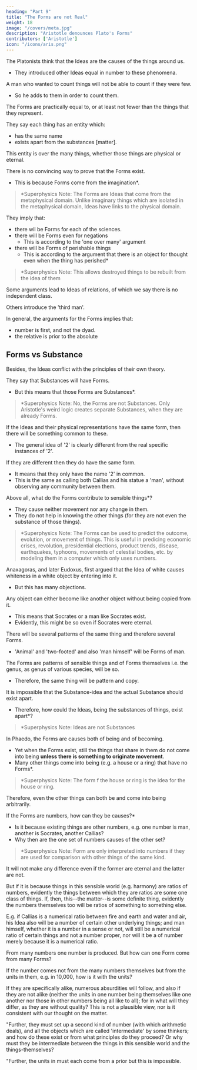 ```yaml
---
heading: "Part 9"
title: "The Forms are not Real"
weight: 18
image: "/covers/meta.jpg"
description: "Aristotle denounces Plato's Forms"
contributors: ['Aristotle']
icon: "/icons/aris.png"
---
```



The Platonists think that the Ideas are the causes of the things around us. 
- They introduced other Ideas equal in number to these phenomena. 

A man who wanted to count things will not be able to count if they were few.
- So he adds to them in order to count them. <!-- thought he would not be able to do it while they were few, but tried to count them when he had added to their number.  -->

The Forms are practically equal to, or at least not fewer than the things that they represent.<!-- , in trying to explain which these thinkers proceeded from them to the Forms.  -->

They say each thing has an entity which:
- has the same name
- exists apart from the substances [matter]. 

This entity is over the many things, whether those things are physical or eternal. <!-- and so also in the case of all other groups there is a one over many, whether the many are in this world or are eternal. -->

There is no convincing way to prove that the Forms exist. 
- This is because Forms come from the imagination*. 


> *Superphysics Note: The Forms are Ideas that come from the metaphysical domain. Unlike imaginary things which are isolated in the metaphysical domain, Ideas have links to the physical domain. 

<!-- For from something no inference necessarily follows, and from something arise Forms even of things of which we think have no Forms.  -->

They imply that:
- there wil be Forms for each of the sciences. 
- there will be Forms even for negations
  - This is according to the 'one over many' argument
- there will be Forms of perishable things 
  - This is according to the argument that there is an object for thought even when the thing has perished*

> *Superphysics Note: This allows destroyed things to be rebuilt from the idea of them


Some arguments lead to Ideas of relations, of which we say there is no independent class. 

Others introduce the 'third man'.

In general, the arguments for the Forms <!-- destroy the things for whose existence we are more zealous than for the existence of the Ideas. It --> implies that:
- number is first, and not the dyad. 
- the relative is prior to the absolute

<!-- all the other points on which certain people by following out the opinions held about  -->

## Forms vs Substance

Besides, the Ideas conflict with the principles of their own theory.

They say that Substances will have Forms. 
- But this means that those Forms are Substances*. 


> *Superphysics Note: No, the Forms are not Substances. Only Aristotle's weird logic creates separate Substances, when they are already Forms. 


<!-- (for the concept is single not only in the case of substances but also in the other cases, and there are sciences not only of substance but also of other things, and a thousand other such difficulties confront them).  -->

<!-- But if Forms can be shared in there must be Ideas of substances only. For they are not shared in incidentally, but a thing must share in its Form as in something not predicated of a subject (by 'being shared in incidentally' 

If a thing shares in 'double itself', it shares also in 'eternal' incidentally. 

'Eternal' happens to be predicable of the 'double'.  -->

<!-- Therefore, the Forms will be substance. But the same terms indicate substance in this and in the ideal world (or what will be the meaning of saying that there is something apart from the particulars-the one over many?.  -->

If the Ideas and their physical representations <!-- particulars that share in them --> have the same form, then there will be something common to these. 
- The general idea of '2' is clearly different from the real specific instances of '2'.  <!-- in the perishable 2's or in those which are many but eternal, and not the same in the '2' itself' as in the particular 2?  -->

If they are different then they do have the same form. 
- It means that they only have the name '2' in common. 
- This is the same as calling both Callias and his statue a 'man', without observing any community between them.

Above all, what do the Forms contribute to sensible things*? 

<!-- , either to those that are eternal or to those that come into being and cease to be.  -->

- They cause neither movement nor any change in them. 
- They do not help in knowing the other things (for they are not even the substance of those things).

> *Superphysics Note: The Forms can be used to predict the outcome, evolution, or movement of things. This is useful in predicing economic crises, revolution, presidential elections, product trends, disease, earthquakes, typhoons, movements of celestial bodies, etc. by modeling them in a computer which only uses numbers.   


<!--  these, else they would have been in them), or towards their being, if they are not in the particulars which share in them; though if they were, they might be thought to be causes, as white  its composition.  -->

Anaxagoras, and later Eudoxus, first argued that the Idea of white causes whiteness in a white object by entering into it. 
- But this has many objections.

<!-- But, further, all other things cannot come from the Forms in any of the usual senses of 'from'. And to say that they are patterns and the other things share in them is to use empty words and poetical metaphors. For what is it that works, looking to the Ideas?  -->

Any object can either become like another object without being copied from it. 
- This means that Socrates or a man like Socrates exist.
- Evidently, this might be so even if Socrates were eternal. 

There will be several patterns of the same thing and therefore several Forms.
- 'Animal' and 'two-footed' and also 'man himself' will be Forms of man. 

The Forms are patterns of sensible things and of Forms themselves i.e. the genus, as genus of various species, will be so. 
- Therefore, the same thing will be pattern and copy.

It is impossible that the Substance-idea and the actual Substance should exist apart. 
- Therefore, how could the Ideas, being the substances of things, exist apart*? 

> *Superphysics Note: Ideas are not Substances


In Phaedo, the Forms are causes both of being and of becoming. 
- Yet when the Forms exist, still the things that share in them do not come into being **unless there is something to originate movement**.
- Many other things come into being (e.g. a house or a ring) that have no Forms*.


> *Superphysics Note: The form f the house or ring is the idea for the house or ring.


Therefore, even the other things can both be and come into being arbitrarily.

<!-- owing to such causes as produce the things just mentioned. -->

If the Forms are numbers, how can they be causes?* 
- Is it because existing things are other numbers, e.g. one number is man, another is Socrates, another Callias? 
- Why then are the one set of numbers causes of the other set? 

> *Superphysics Note: Form are only interpreted into numbers if they are used for comparison with other things of the same kind. 



It will not make any difference even if the former are eternal and the latter are not. 

But if it is because things in this sensible world (e.g. harmony) are ratios of numbers, evidently the things between which they are ratios are some one class of things. If, then, this--the matter--is some definite thing, evidently the numbers themselves too will be ratios of something to something else. 

E.g. if Callias is a numerical ratio between fire and earth and water and air, his Idea also will be a number of certain other underlying things; and man himself, whether it is a number in a sense or not, will still be a numerical ratio of certain things and not a number proper, nor will it be a of number merely because it is a numerical ratio.

From many numbers one number is produced. But how can one Form come from many Forms? 

If the number comes not from the many numbers themselves but from the units in them, e.g. in 10,000, how is it with the units? 

If they are specifically alike, numerous absurdities will follow, and also if they are not alike (neither the units in one number being themselves like one another nor those in other numbers being all like to all); for in what will they differ, as they are without quality? This is not a plausible view, nor is it consistent with our thought on the matter.

"Further, they must set up a second kind of number (with which arithmetic deals), and all the objects which are called 'intermediate' by some thinkers; and how do these exist or from what principles do they proceed? Or why must they be intermediate between the things in this sensible world and the things-themselves?

"Further, the units in must each come from a prior but this is impossible.
